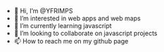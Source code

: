 - 👋 Hi, I’m @YFRIMPS
- 👀 I’m interested in web apps and web maps
- 🌱 I’m currently learning javascript
- 💞️ I’m looking to collaborate on javascript projects 
- 📫 How to reach me on my github page

<!---
YFRIMPS/YFRIMPS is a ✨ special ✨ repository because its `README.md` (this file) appears on your GitHub profile.
You can click the Preview link to take a look at your changes.
--->
